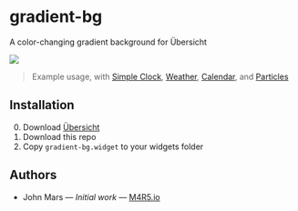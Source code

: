 # gradient-bg

A color-changing gradient background for Übersicht

![](sample-usage.png)

> Example usage, with [Simple Clock](http://tracesof.net/uebersicht-widgets/#simple-clock), [Weather](http://tracesof.net/uebersicht-widgets/#weather), [Calendar](http://tracesof.net/uebersicht-widgets/#calendar), and [Particles](http://tracesof.net/uebersicht-widgets/#particles_widget)

## Installation

0.  Download [Übersicht](http://tracesof.net/uebersicht/)
1.  Download this repo
1.  Copy `gradient-bg.widget` to your widgets folder

## Authors

*   John Mars — _Initial work_ — [M4R5.io](http://m4r5.io)
